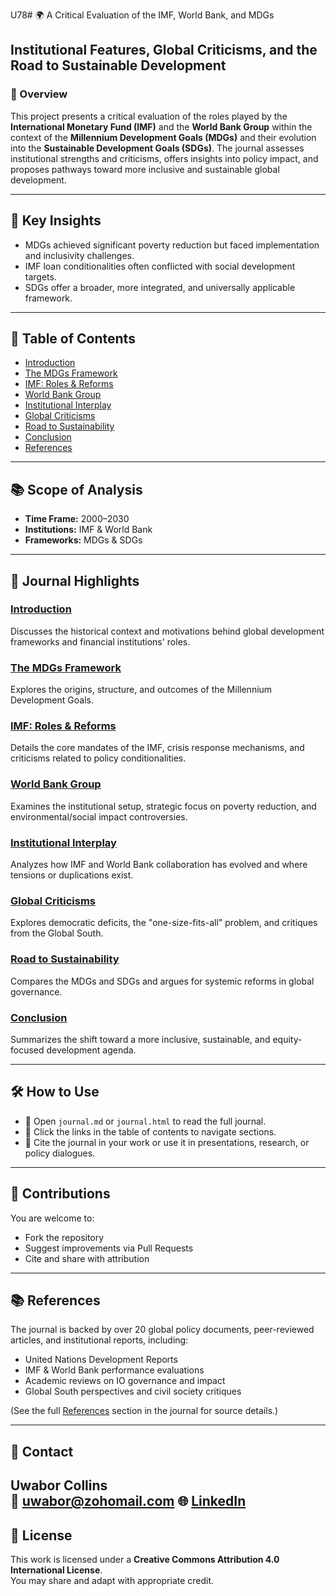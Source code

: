 U78# 🌍 A Critical Evaluation of the IMF, World Bank, and MDGs

## Institutional Features, Global Criticisms, and the Road to Sustainable Development


### 📄 Overview
This project presents a critical evaluation of the roles played by the **International Monetary Fund (IMF)** and the **World Bank Group** within the context of the **Millennium Development Goals (MDGs)** and their evolution into the **Sustainable Development Goals (SDGs)**. The journal assesses institutional strengths and criticisms, offers insights into policy impact, and proposes pathways toward more inclusive and sustainable global development.

---

## 🧭 Key Insights
- MDGs achieved significant poverty reduction but faced implementation and inclusivity challenges.
- IMF loan conditionalities often conflicted with social development targets.
- SDGs offer a broader, more integrated, and universally applicable framework.

---

## 🧷 Table of Contents

- [Introduction](#introduction)
- [The MDGs Framework](#mdgs-framework)
- [IMF: Roles & Reforms](#imf-roles)
- [World Bank Group](#world-bank)
- [Institutional Interplay](#interplay)
- [Global Criticisms](#criticisms)
- [Road to Sustainability](#sustainable-future)
- [Conclusion](#conclusion)
- [References](#references)

---

## 📚 Scope of Analysis
- **Time Frame:** 2000–2030
- **Institutions:** IMF & World Bank
- **Frameworks:** MDGs & SDGs

---

## 📖 Journal Highlights

### [Introduction](#introduction)
Discusses the historical context and motivations behind global development frameworks and financial institutions' roles.

### [The MDGs Framework](#mdgs-framework)
Explores the origins, structure, and outcomes of the Millennium Development Goals.

### [IMF: Roles & Reforms](#imf-roles)
Details the core mandates of the IMF, crisis response mechanisms, and criticisms related to policy conditionalities.

### [World Bank Group](#world-bank)
Examines the institutional setup, strategic focus on poverty reduction, and environmental/social impact controversies.

### [Institutional Interplay](#interplay)
Analyzes how IMF and World Bank collaboration has evolved and where tensions or duplications exist.

### [Global Criticisms](#criticisms)
Explores democratic deficits, the "one-size-fits-all" problem, and critiques from the Global South.

### [Road to Sustainability](#sustainable-future)
Compares the MDGs and SDGs and argues for systemic reforms in global governance.

### [Conclusion](#conclusion)
Summarizes the shift toward a more inclusive, sustainable, and equity-focused development agenda.

---

## 🛠️ How to Use

- 📂 Open `journal.md` or `journal.html` to read the full journal.
- 🔗 Click the links in the table of contents to navigate sections.
- 📄 Cite the journal in your work or use it in presentations, research, or policy dialogues.

---

## 🤝 Contributions

You are welcome to:
- Fork the repository
- Suggest improvements via Pull Requests
- Cite and share with attribution

---

## 📚 References

The journal is backed by over 20 global policy documents, peer-reviewed articles, and institutional reports, including:

- United Nations Development Reports
- IMF & World Bank performance evaluations
- Academic reviews on IO governance and impact
- Global South perspectives and civil society critiques

(See the full [References](#references) section in the journal for source details.)

---

## 📩 Contact

**Uwabor Collins**  
📧 uwabor@zohomail.com 
🌐 [LinkedIn](https://www.linkedin.com/in/collins-uwabor) 
---

## 🪪 License

This work is licensed under a **Creative Commons Attribution 4.0 International License**.  
You may share and adapt with appropriate credit.

